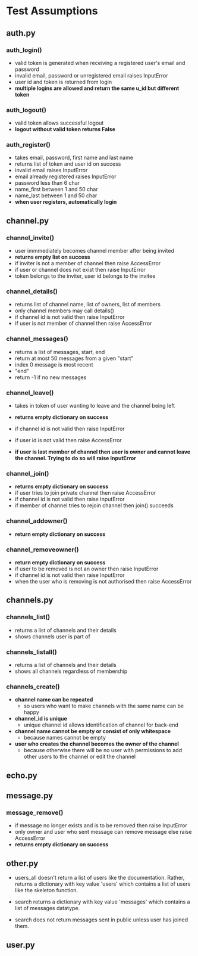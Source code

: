 # Test Assumptions

## auth.py

### auth_login()
- valid token is generated when receiving a registered user's email and password
- invalid email, password or unregistered email raises InputError
- user id and token is returned from login
- **multiple logins are allowed and return the same u_id but different token**

### auth_logout()
- valid token allows successful logout
- **logout without valid token returns False**

### auth_register()
- takes email, password, first name and last name
- returns list of token and user id on success
- invalid email raises InputError
- email already registered raises InputError
- password less than 6 char
- name_first between 1 and 50 char
- name_last between 1 and 50 char
- **when user registers, automatically login**

## channel.py

### channel_invite()
- user immmediately becomes channel member after being invited
- **returns empty list on success**
- if inviter is not a member of channel then raise AccessError
- if user or channel does not exist then raise InputError
- token belongs to the inviter, user id belongs to the invitee

### channel_details()
- returns list of channel name, list of owners, list of members
- only channel members may call details()
- if channel id is not valid then raise InputError
- if user is not member of channel then raise AccessError

### channel_messages()
- returns a list of messages, start, end
- return at most 50 messages from a given "start"
- index 0 message is most recent
- "end" 
- return -1 if no new messages

### channel_leave()
- takes in token of user wanting to leave and the channel being left
- **returns empty dictionary on success**
- if channel id is not valid then raise InputError
- if user id is not valid then raise AccessError

- **if user is last member of channel then user is owner and cannot leave the channel. Trying to do so will raise InputError**

### channel_join()
- **returns empty dictionary on success**
- if user tries to join private channel then raise AccessError
- if channel id is not valid then raise InputError
- if member of channel tries to rejoin channel then join() succeeds

### channel_addowner()
- **return empty dictionary on success**

### channel_removeowner()
- **return empty dictionary on success**
- if user to be removed is not an owner then raise InputError
- if channel id is not valid then raise InputError
- when the user who is removing is not authorised then raise AccessError

## channels.py

### channels_list()
- returns a list of channels and their details
- shows channels user is part of

### channels_listall()
- returns a list of channels and their details
- shows all channels regardless of membership

### channels_create()
- **channel name can be repeated**
    - so users who want to make channels with the same name can be happy
- **channel_id is unique**
    - unique channel id allows identification of channel for back-end
- **channel name cannot be empty or consist of only whitespace**
    - because names cannot be empty
- **user who creates the channel becomes the owner of the channel**
    - because otherwise there will be no user with permissions to add other users to the channel or edit the channel

## echo.py

## message.py

### message_remove()
- if message no longer exists and is to be removed then raise InputError
- only owner and user who sent message can remove message else raise AccessError
- **returns empty dictionary on success**

## other.py
- users_all doesn't return a list of users like the documentation. Rather, returns a dictionary with key value 'users' which contains a list of users like the skeleton function. 

- search returns a dictionary with key value 'messages' which contains a list of messages datatype. 
- search does not return messages sent in public unless user has joined them.


## user.py
